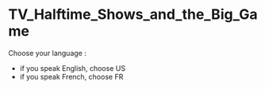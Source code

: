 # TV_Halftime_Shows_and_the_Big_Game

Choose your language :
- if you speak English, choose US
- if you speak French, choose FR
